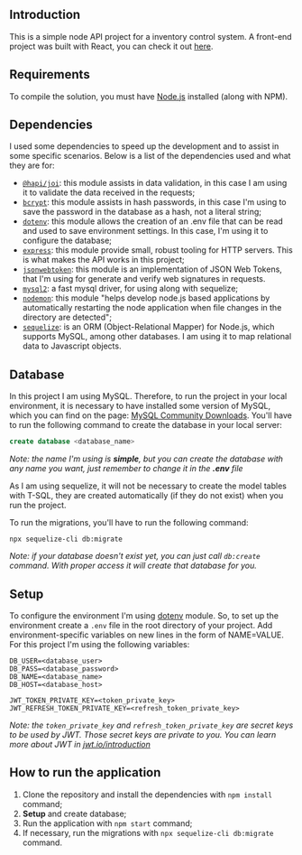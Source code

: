 ## Introduction

This is a simple node API project for a inventory control system. A front-end project was built with React, you can check it out [here](https://github.com/mauroviniciussilva/react-inventory-control).

## Requirements

To compile the solution, you must have [Node.js](https://nodejs.org/en/) installed (along with NPM).

## Dependencies

I used some dependencies to speed up the development and to assist in some specific scenarios. Below is a list of the dependencies used and what they are for:

- [`@hapi/joi`](https://hapi.dev/module/joi/): this module assists in data validation, in this case I am using it to validate the data received in the requests;
- [`bcrypt`](https://github.com/kelektiv/node.bcrypt.js#readme): this module assists in hash passwords, in this case I'm using to save the password in the database as a hash, not a literal string;
- [`dotenv`](https://github.com/motdotla/dotenv#readme): this module allows the creation of an .env file that can be read and used to save environment settings. In this case, I'm using it to configure the database;
- [`express`](https://github.com/expressjs/express#readme): this module provide small, robust tooling for HTTP servers. This is what makes the API works in this project;
- [`jsonwebtoken`](https://github.com/auth0/node-jsonwebtoken#readme): this module is an implementation of JSON Web Tokens, that I'm using for generate and verify web signatures in requests.
- [`mysql2`](https://github.com/sidorares/node-mysql2#readme): a fast mysql driver, for using along with sequelize;
- [`nodemon`](https://nodemon.io/): this module "helps develop node.js based applications by automatically restarting the node application when file changes in the directory are detected";
- [`sequelize`](https://sequelize.org/): is an ORM (Object-Relational Mapper) for Node.js, which supports MySQL, among other databases. I am using it to map relational data to Javascript objects.

## Database

In this project I am using MySQL. Therefore, to run the project in your local environment, it is necessary to have installed some version of MySQL, which you can find on the page: [MySQL Community Downloads](https://dev.mysql.com/downloads/). You'll have to run the following command to create the database in your local server:

```sql
create database <database_name>
```

*Note: the name I'm using is **simple**, but you can create the database with any name you want, just remember to change it in the **.env** file*

As I am using sequelize, it will not be necessary to create the model tables with T-SQL, they are created automatically (if they do not exist) when you run the project.

To run the migrations, you'll have to run the following command:
```
npx sequelize-cli db:migrate 
```
*Note: if your database doesn't exist yet, you can just call `db:create` command. With proper access it will create that database for you.*

## Setup

To configure the environment I'm using [dotenv](https://github.com/motdotla/dotenv#readme) module. So, to set up the environment create a `.env` file in the root directory of your project. Add environment-specific variables on new lines in the form of NAME=VALUE. For this project I'm using the following variables:
```dosini
DB_USER=<database_user>
DB_PASS=<database_password>
DB_NAME=<database_name>
DB_HOST=<database_host>

JWT_TOKEN_PRIVATE_KEY=<token_private_key>
JWT_REFRESH_TOKEN_PRIVATE_KEY=<refresh_token_private_key>
```

*Note: the `token_private_key` and `refresh_token_private_key` are secret keys to be used by JWT. Those secret keys are private to you. You can learn more about JWT in [jwt.io/introduction](https://jwt.io/introduction/)*

## How to run the application

1. Clone the repository and install the dependencies with `npm install` command;
2. **Setup** and create database;
3. Run the application with `npm start` command;
4. If necessary, run the migrations with `npx sequelize-cli db:migrate` command.
